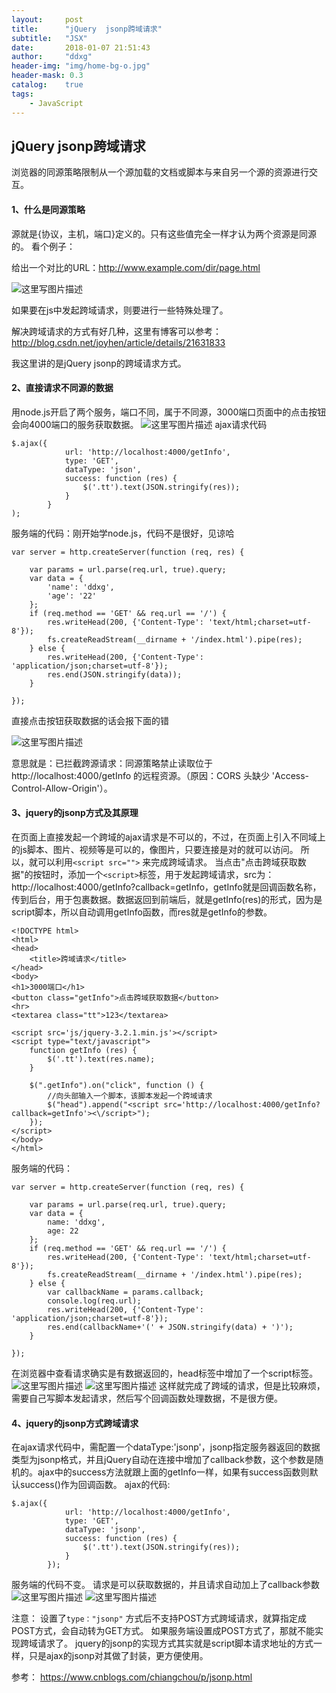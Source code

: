 ```yaml
---
layout:     post
title:      "jQuery  jsonp跨域请求"
subtitle:   "JSX"
date:       2018-01-07 21:51:43
author:     "ddxg"
header-img: "img/home-bg-o.jpg"
header-mask: 0.3
catalog:    true
tags:
    - JavaScript
---
```



## **jQuery  jsonp跨域请求**

浏览器的同源策略限制从一个源加载的文档或脚本与来自另一个源的资源进行交互。

#### **1、什么是同源策略**
源就是{协议，主机，端口}定义的。只有这些值完全一样才认为两个资源是同源的。
看个例子：

给出一个对比的URL：http://www.example.com/dir/page.html

![这里写图片描述](http://img.blog.csdn.net/20180107202144240?watermark/2/text/aHR0cDovL2Jsb2cuY3Nkbi5uZXQvQWxpZ3VhZ3Vh/font/5a6L5L2T/fontsize/400/fill/I0JBQkFCMA==/dissolve/70/gravity/SouthEast)

如果要在js中发起跨域请求，则要进行一些特殊处理了。

解决跨域请求的方式有好几种，这里有博客可以参考：
http://blog.csdn.net/joyhen/article/details/21631833

我这里讲的是jQuery  jsonp的跨域请求方式。

#### **2、直接请求不同源的数据**

用node.js开启了两个服务，端口不同，属于不同源，3000端口页面中的点击按钮会向4000端口的服务获取数据。
![这里写图片描述](http://img.blog.csdn.net/20180107203539332?watermark/2/text/aHR0cDovL2Jsb2cuY3Nkbi5uZXQvQWxpZ3VhZ3Vh/font/5a6L5L2T/fontsize/400/fill/I0JBQkFCMA==/dissolve/70/gravity/SouthEast)
ajax请求代码

```
$.ajax({
			url: 'http://localhost:4000/getInfo',
			type: 'GET',
			dataType: 'json',
			success: function (res) {
				$('.tt').text(JSON.stringify(res));
			}
		}
);
```

服务端的代码：刚开始学node.js，代码不是很好，见谅哈
```
var server = http.createServer(function (req, res) {
	
	var params = url.parse(req.url, true).query;
	var data = {
		'name': 'ddxg',
		'age': '22'
	};
	if (req.method == 'GET' && req.url == '/') {
		res.writeHead(200, {'Content-Type': 'text/html;charset=utf-8'});
		fs.createReadStream(__dirname + '/index.html').pipe(res);
	} else {
		res.writeHead(200, {'Content-Type': 'application/json;charset=utf-8'});
		res.end(JSON.stringify(data));
	}

});
```

直接点击按钮获取数据的话会报下面的错

![这里写图片描述](http://img.blog.csdn.net/20180107204518049?watermark/2/text/aHR0cDovL2Jsb2cuY3Nkbi5uZXQvQWxpZ3VhZ3Vh/font/5a6L5L2T/fontsize/400/fill/I0JBQkFCMA==/dissolve/70/gravity/SouthEast)

意思就是：已拦截跨源请求：同源策略禁止读取位于 http://localhost:4000/getInfo 的远程资源。（原因：CORS 头缺少 'Access-Control-Allow-Origin'）。

#### **3、jquery的jsonp方式及其原理**

在页面上直接发起一个跨域的ajax请求是不可以的，不过，在页面上引入不同域上的js脚本、图片、视频等是可以的，像图片，只要连接是对的就可以访问。
所以，就可以利用`<script src="">` 来完成跨域请求。
当点击"点击跨域获取数据"的按钮时，添加一个`<script>`标签，用于发起跨域请求，src为：http://localhost:4000/getInfo?callback=getInfo，getInfo就是回调函数名称，传到后台，用于包裹数据。数据返回到前端后，就是getInfo(res)的形式，因为是script脚本，所以自动调用getInfo函数，而res就是getInfo的参数。

```
<!DOCTYPE html>
<html>
<head>
	<title>跨域请求</title>
</head>
<body>
<h1>3000端口</h1>
<button class="getInfo">点击跨域获取数据</button>
<hr>
<textarea class="tt">123</textarea>

<script src='js/jquery-3.2.1.min.js'></script>
<script type="text/javascript">
	function getInfo (res) {
		$('.tt').text(res.name);
	}

	$(".getInfo").on("click", function () {
		//向头部输入一个脚本，该脚本发起一个跨域请求
		$("head").append("<script src='http://localhost:4000/getInfo?callback=getInfo'><\/script>");
	});
</script>
</body>
</html>
```
服务端的代码：

```
var server = http.createServer(function (req, res) {
	
	var params = url.parse(req.url, true).query;
	var data = {
		name: 'ddxg',
		age: 22
	};
	if (req.method == 'GET' && req.url == '/') {
		res.writeHead(200, {'Content-Type': 'text/html;charset=utf-8'});
		fs.createReadStream(__dirname + '/index.html').pipe(res);
	} else {
		var callbackName = params.callback;
		console.log(req.url);
		res.writeHead(200, {'Content-Type': 'application/json;charset=utf-8'});
		res.end(callbackName+'(' + JSON.stringify(data) + ')');
	}

});
```

在浏览器中查看请求确实是有数据返回的，head标签中增加了一个script标签。
![这里写图片描述](http://img.blog.csdn.net/20180107214132057?watermark/2/text/aHR0cDovL2Jsb2cuY3Nkbi5uZXQvQWxpZ3VhZ3Vh/font/5a6L5L2T/fontsize/400/fill/I0JBQkFCMA==/dissolve/70/gravity/SouthEast)
![这里写图片描述](http://img.blog.csdn.net/20180107213738698?watermark/2/text/aHR0cDovL2Jsb2cuY3Nkbi5uZXQvQWxpZ3VhZ3Vh/font/5a6L5L2T/fontsize/400/fill/I0JBQkFCMA==/dissolve/70/gravity/SouthEast)
这样就完成了跨域的请求，但是比较麻烦，需要自己写脚本发起请求，然后写个回调函数处理数据，不是很方便。

#### **4、jquery的jsonp方式跨域请求**
在ajax请求代码中，需配置一个dataType:'jsonp'，jsonp指定服务器返回的数据类型为jsonp格式，并且jQuery自动在连接中增加了callback参数，这个参数是随机的。ajax中的success方法就跟上面的getInfo一样，如果有success函数则默认success()作为回调函数。
ajax的代码:
```
$.ajax({
			url: 'http://localhost:4000/getInfo',
			type: 'GET',
			dataType: 'jsonp',
			success: function (res) {
				$('.tt').text(JSON.stringify(res));
			}
		});
```
服务端的代码不变。
请求是可以获取数据的，并且请求自动加上了callback参数
![这里写图片描述](http://img.blog.csdn.net/20180107215139555?watermark/2/text/aHR0cDovL2Jsb2cuY3Nkbi5uZXQvQWxpZ3VhZ3Vh/font/5a6L5L2T/fontsize/400/fill/I0JBQkFCMA==/dissolve/70/gravity/SouthEast)
![这里写图片描述](http://img.blog.csdn.net/20180107215242465?watermark/2/text/aHR0cDovL2Jsb2cuY3Nkbi5uZXQvQWxpZ3VhZ3Vh/font/5a6L5L2T/fontsize/400/fill/I0JBQkFCMA==/dissolve/70/gravity/SouthEast)

注意：
设置了`type："jsonp"` 方式后不支持POST方式跨域请求，就算指定成POST方式，会自动转为GET方式。
如果服务端设置成POST方式了，那就不能实现跨域请求了。
jquery的jsonp的实现方式其实就是script脚本请求地址的方式一样，只是ajax的jsonp对其做了封装，更方便使用。

参考：
https://www.cnblogs.com/chiangchou/p/jsonp.html























